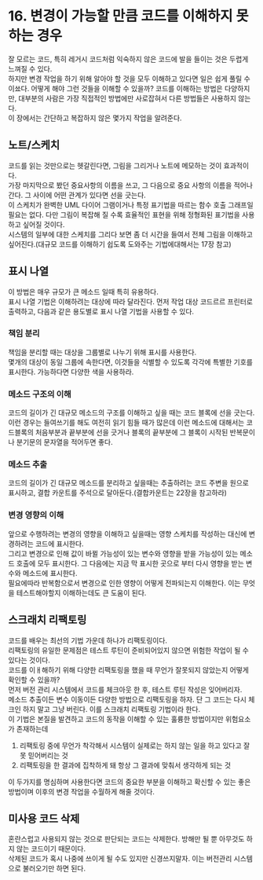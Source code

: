 # 16. 변경이 가능할 만큼 코드를 이해하지 못하는 경우
잘 모르는 코드, 특히 레거시 코드처럼 익숙하지 않은 코드에 발을 들이는 것은 두렵게 느껴질 수 있다.  
하지만 변경 작업을 하기 위해 알아야 할 것을 모두 이해하고 있다면 일은 쉽게 풀릴 수 이쑈다. 어떻게 해야 그런 것들을 이해할 수 있을까?
코드를 이해하는 방법은 다양하지만, 대부분의 사람은 가장 직접적인 방법에만 사로잡혀서 다른 방법들은 사용하지 않는다.  
이 장에서는 간단하고 복잡하지 않은 몇가지 작업을 알려준다.  

## 노트/스케치
코드를 읽는 것만으로는 헷갈린다면, 그림을 그리거나 노트에 메모하는 것이 효과적이다.  
가장 마지막으로 봤던 중요사항의 이름을 쓰고, 그 다음으로 중요 사항의 이름을 적어나간다. 그 사이에 어떤 관계가 있다면 선을 긋는다.  
이 스케치가 완벽한 UML 다이어 그램이거나 특정 표기법을 따르는 함수 호출 그래프일 필요는 없다. 다만 그림이 복잡해 질 수록 효율적인 표현을 위해 정형화된 표기법을 사용하고 싶어질 것이다.  
시스템의 일부에 대한 스케치를 그리다 보면 좀 더 시간을 들여서 전체 그림을 이해하고 싶어진다.(대규모 코드를 이해하기 쉽도록 도와주는 기법에대해서는 17장 참고)  

## 표시 나열
이 방법은 매우 규모가 큰 메소드 일때 특히 유용하다.  
표시 나열 기법은 이해하려는 대상에 따라 달라진다. 먼저 작업 대상 코드르르 프린터로 출력하고, 다음과 같은 용도별로 표시 나열 기법을 사용할 수 있다.  
### 책임 분리
책임을 분리할 때는 대상을 그룹별로 나누기 위해 표시를 사용한다.  
몇개의 대상이 동일 그룹에 속한다면, 이것들을 식별할 수 있도록 각각에 특별한 기호를 표시한다. 가능하다면 다양한 색을 사용하라.  
### 메소드 구조의 이해
코드의 길이가 긴 대규모 메소드의 구조를 이해하고 싶을 때는 코드 블록에 선을 긋는다.  
이런 경우는 들여쓰기를 해도 여전히 읽기 힘들 때가 많은데 이런 메소드에 대해서는 코드블록의 처음부분과 끝부분에 선을 긋거나 블록의 끝부분에 그 블록이 시작된 반복문이나 분기문의 문자열을 적어두면 좋다.  
### 메소드 추출
코드의 길이가 긴 대규모 메소드를 분리하고 싶을때는 추출하려는 코드 주변을 원으로 표시하고, 결합 카운트를 주석으로 달아둔다.(결합카운트는 22장을 참고하라)  
### 변경 영향의 이해
앞으로 수행하려는 변경의 영향을 이해하고 싶을때는 영향 스케치를 작성하는 대신에 변경하려는 코드에 표시한다.  
그리고 변경으로 인해 값이 바뀔 가능성이 있는 변수와 영향을 받을 가능성이 있는 메소드 호출에 모두 표시한다. 그 다음에는 지금 막 표시한 곳으로 부터 다시 영향을 받는 변수와 메소드에 표시한다.  
필요에따라 반복함으로서 변경으로 인한 영향이 어떻게 전파되는지 이해한다. 이는 무엇을 테스트해야할지 이해하는데도 큰 도움이 된다.  

## 스크래치 리팩토링
코드를 배우는 최선의 기법 가운데 하나가 리팩토링이다.  
리팩토링의 유일한 문제점은 테스트 루틴이 준비되어있지 않으면 위험한 작업이 될 수 있다는 것이다.  
코드를 이ㅐ해하기 위해 다양한 리팩토링을 했을 때 무언가 잘못되지 않았는지 어떻게 확인할 수 있을까?  
먼저 버전 관리 시스템에서 코드를 체크아웃 한 후, 테스트 루틴 작성은 잊어버리자.  
메소드 추출이든 변수 이동이든 다양한 방법으로 리팩토링을 하자. 단 그 코드는 다시 체크인 하지 말고 그냥 버린다. 이를 스크래치 리팩토링 기법이라 한다.  
이 기법은 본질을 발견하고 코드의 동작을 이해할 수 있는 훌륭한 방법이지만 위험요소가 존재하는데
1. 리팩토링 중에 무언가 착각해서 시스템이 실제로는 하지 않는 일을 하고 있다고 잘못 믿어버리는 것
2. 리팩토링을 한 결과에 집착하게 돼 항상 그 결과에 맞춰서 생각하게 되는 것

이 두가지를 명심하며 사용한다면 코드의 중요한 부분을 이해하고 확신할 수 있는 좋은 방법이며 이후의 변경 작업을 수월하게 해줄 것이다.

## 미사용 코드 삭제
혼란스럽고 사용되지 않는 것으로 판단되는 코드는 삭제한다. 방해만 될 뿐 아무것도 하지 않는 코드이기 때문이다.  
삭제된 코드가 혹시 나중에 쓰이게 될 수도 있지만 신경쓰지말자. 이는 버전관리 시스템으로 불러오기만 하면 된다.
